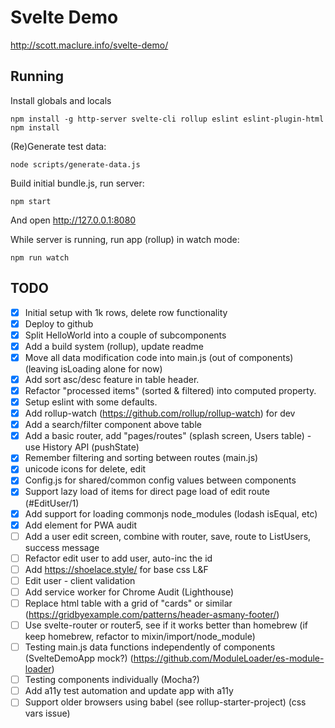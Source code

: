 # Svelte Demo

http://scott.maclure.info/svelte-demo/

## Running

Install globals and locals

```
npm install -g http-server svelte-cli rollup eslint eslint-plugin-html
npm install
```

(Re)Generate test data:

```
node scripts/generate-data.js
```

Build initial bundle.js, run server:

```
npm start
```

And open http://127.0.0.1:8080

While server is running, run app (rollup) in watch mode:

```
npm run watch
```

## TODO

- [x] Initial setup with 1k rows, delete row functionality
- [x] Deploy to github
- [x] Split HelloWorld into a couple of subcomponents
- [x] Add a build system (rollup), update readme
- [x] Move all data modification code into main.js (out of components) (leaving isLoading alone for now)
- [x] Add sort asc/desc feature in table header.
- [x] Refactor "processed items" (sorted & filtered) into computed property.
- [x] Setup eslint with some defaults.
- [x] Add rollup-watch (https://github.com/rollup/rollup-watch) for dev
- [x] Add a search/filter component above table
- [x] Add a basic router, add "pages/routes" (splash screen, Users table) - use History API (pushState)
- [x] Remember filtering and sorting between routes (main.js)
- [x] unicode icons for delete, edit
- [x] Config.js for shared/common config values between components
- [x] Support lazy load of items for direct page load of edit route (#EditUser/1)
- [x] Add support for loading commonjs node_modules (lodash isEqual, etc)
- [x] Add <noscript> element for PWA audit
- [ ] Add a user edit screen, combine with router, save, route to ListUsers, success message
- [ ] Refactor edit user to add user, auto-inc the id
- [ ] Add https://shoelace.style/ for base css L&F
- [ ] Edit user - client validation
- [ ] Add service worker for Chrome Audit (Lighthouse)
- [ ] Replace html table with a grid of "cards" or similar (https://gridbyexample.com/patterns/header-asmany-footer/)
- [ ] Use svelte-router or router5, see if it works better than homebrew (if keep homebrew, refactor to mixin/import/node_module)
- [ ] Testing main.js data functions independently of components (SvelteDemoApp mock?) (https://github.com/ModuleLoader/es-module-loader)
- [ ] Testing components individually (Mocha?)
- [ ] Add a11y test automation and update app with a11y
- [ ] Support older browsers using babel (see rollup-starter-project) (css vars issue)